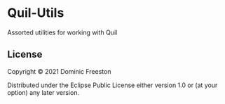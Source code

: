 # Quil-Utils

Assorted utilities for working with Quil

## License

Copyright © 2021 Dominic Freeston

Distributed under the Eclipse Public License either version 1.0 or (at
your option) any later version.
